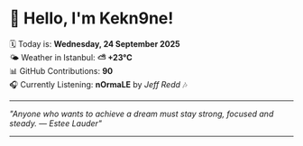 # 👋 Hello, I'm Kekn9ne!

🗓️ Today is: **Wednesday, 24 September 2025**  
🌤️ Weather in Istanbul: **⛅️  +23°C**  
📊 GitHub Contributions: **90**  
🎧 Currently Listening: **nOrmaLE** by *Jeff Redd* 🎶

---

_"Anyone who wants to achieve a dream must stay strong, focused and steady. — *Estee Lauder*"_

---
